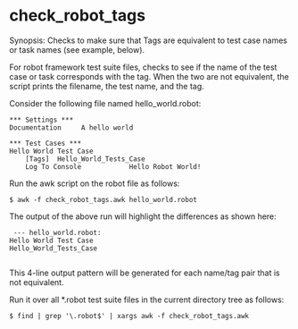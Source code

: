 # check_robot_tags
Synopsis: Checks to make sure that Tags are equivalent to test case names or task names (see example, below).

For robot framework test suite files,
checks to see if the name of the test case or task corresponds with the tag.
When the two are not equivalent, the script prints the filename,
the test name, and the tag.

Consider the following file named hello_world.robot:
```
*** Settings ***
Documentation     A hello world

*** Test Cases ***
Hello World Test Case
    [Tags]  Hello_World_Tests_Case
    Log To Console            Hello Robot World!
```

Run the awk script on the robot file as follows:
```
$ awk -f check_robot_tags.awk hello_world.robot
```
The output of the above run will highlight the differences as shown here:
```
 --- hello_world.robot:
Hello World Test Case
Hello_World_Tests_Case
 
```
This 4-line output pattern will be generated for each name/tag pair that is not equivalent.



Run it over all \*.robot test suite files in the current directory tree as follows:
```
$ find | grep '\.robot$' | xargs awk -f check_robot_tags.awk
